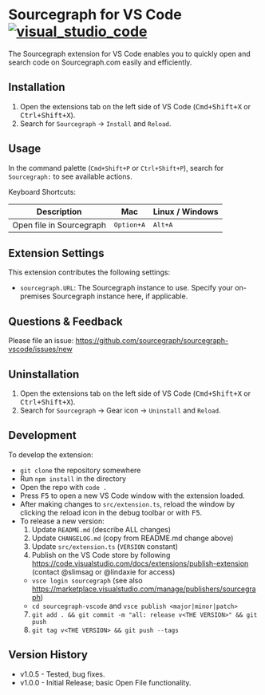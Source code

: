 # Sourcegraph for VS Code [![visual_studio_code](https://rawgit.com/aleen42/badges/master/src/visual_studio_code.svg)](https://marketplace.visualstudio.com/items?itemName=sourcegraph.sourcegraph)

The Sourcegraph extension for VS Code enables you to quickly open and search code on Sourcegraph.com easily and efficiently.

## Installation

1. Open the extensions tab on the left side of VS Code (<kbd>Cmd+Shift+X</kbd> or <kbd>Ctrl+Shift+X</kbd>).
2. Search for `Sourcegraph` -> `Install` and `Reload`.


## Usage

In the command palette (`Cmd+Shift+P` or `Ctrl+Shift+P`), search for `Sourcegraph:` to see available actions.

Keyboard Shortcuts:

| Description                     | Mac                 | Linux / Windows  |
|---------------------------------|---------------------|------------------|
| Open file in Sourcegraph        | <kbd>Option+A</kbd> | <kbd>Alt+A</kbd> |


## Extension Settings

This extension contributes the following settings:

* `sourcegraph.URL`: The Sourcegraph instance to use. Specify your on-premises Sourcegraph instance here, if applicable.


## Questions & Feedback

Please file an issue: https://github.com/sourcegraph/sourcegraph-vscode/issues/new


## Uninstallation

1. Open the extensions tab on the left side of VS Code (<kbd>Cmd+Shift+X</kbd> or <kbd>Ctrl+Shift+X</kbd>).
2. Search for `Sourcegraph` -> Gear icon -> `Uninstall` and `Reload`.


## Development

To develop the extension:

- `git clone` the repository somewhere
- Run `npm install` in the directory
- Open the repo with `code .`
- Press <kbd>F5</kbd> to open a new VS Code window with the extension loaded.
- After making changes to `src/extension.ts`, reload the window by clicking the reload icon in the debug toolbar or with <kbd>F5</kbd>.
- To release a new version:
  1. Update `README.md` (describe ALL changes)
  2. Update `CHANGELOG.md` (copy from README.md change above)
  3. Update `src/extension.ts` (`VERSION` constant)
  4. Publish on the VS Code store by following https://code.visualstudio.com/docs/extensions/publish-extension (contact @slimsag or @lindaxie for access)
    - `vsce login sourcegraph` (see also https://marketplace.visualstudio.com/manage/publishers/sourcegraph)
    - `cd sourcegraph-vscode` and `vsce publish <major|minor|patch>`
  7. `git add . && git commit -m "all: release v<THE VERSION>" && git push`
  8. `git tag v<THE VERSION> && git push --tags`


## Version History

- v1.0.5 - Tested, bug fixes.
- v1.0.0 - Initial Release; basic Open File functionality.
